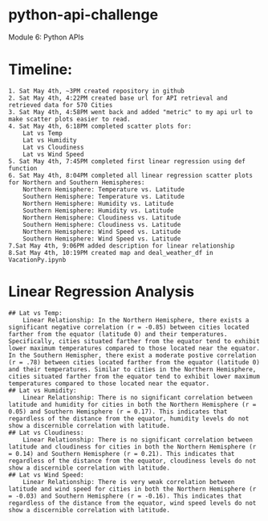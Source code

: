# python-api-challenge
Module 6: Python APIs
# Timeline:
    1. Sat May 4th, ~3PM created repository in github
    2. Sat May 4th, 4:22PM created base url for API retrieval and retrieved data for 570 Cities
    3. Sat May 4th, 4:58PM went back and added "metric" to my api url to make scatter plots easier to read. 
    4. Sat May 4th, 6:18PM completed scatter plots for:
        Lat vs Temp
        Lat vs Humidity
        Lat vs Cloudiness
        Lat vs Wind Speed
    5. Sat May 4th, 7:45PM completed first linear regression using def function
    6. Sat May 4th, 8:04PM completed all linear regression scatter plots for Northern and Southern Hemispheres:
        Northern Hemisphere: Temperature vs. Latitude
        Southern Hemisphere: Temperature vs. Latitude
        Northern Hemisphere: Humidity vs. Latitude
        Southern Hemisphere: Humidity vs. Latitude
        Northern Hemisphere: Cloudiness vs. Latitude
        Southern Hemisphere: Cloudiness vs. Latitude
        Northern Hemisphere: Wind Speed vs. Latitude
        Southern Hemisphere: Wind Speed vs. Latitude
    7.Sat May 4th, 9:06PM added description for linear relationship
    8.Sat May 4th, 10:19PM created map and deal_weather_df in VacationPy.ipynb
       
# Linear Regression Analysis
    ## Lat vs Temp: 
        Linear Relationship: In the Northern Hemisphere, there exists a significant negative correlation (r = -0.85) between cities located farther from the equator (latitude 0) and their temperatures. Specifically, cities situated farther from the equator tend to exhibit lower maximum temperatures compared to those located near the equator. In the Southern Hemispher, there exist a moderate postive correlation (r = .78) between cities located farther from the equator (latitude 0) and their temperatures. Similar to cities in the Northern Hemisphere, cities situated farther from the equator tend to exhibit lower maximum temperatures compared to those located near the equator.
    ## Lat vs Humidity:
        Linear Relationship: There is no significant correlation between latitude and humidity for cities in both the Northern Hemisphere (r = 0.05) and Southern Hemisphere (r = 0.17). This indicates that regardless of the distance from the equator, humidity levels do not show a discernible correlation with latitude.
    ## Lat vs Cloudiness: 
        Linear Relationship: There is no significant correlation between latitude and cloudiness for cities in both the Northern Hemisphere (r = 0.14) and Southern Hemisphere (r = 0.21). This indicates that regardless of the distance from the equator, cloudiness levels do not show a discernible correlation with latitude.
    ## Lat vs Wind Speed: 
        Linear Relationship: There is very weak correlation between latitude and wind speed for cities in both the Northern Hemisphere (r = -0.03) and Southern Hemisphere (r = -0.16). This indicates that regardless of the distance from the equator, wind speed levels do not show a discernible correlation with latitude.
    